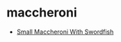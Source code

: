 # maccheroni

 * [Small Maccheroni With Swordfish](../index/s/small-maccheroni-with-swordfish-233214.json)
